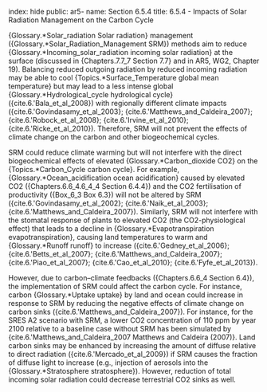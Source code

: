 index: hide
public: ar5-
name: Section 6.5.4
title: 6.5.4 - Impacts of Solar Radiation Management on the Carbon Cycle

{Glossary.*Solar_radiation Solar radiation} management ({Glossary.*Solar_Radiation_Management SRM}) methods aim to reduce {Glossary.*Incoming_solar_radiation incoming solar radiation} at the surface (discussed in {Chapters.7.7_7 Section 7.7} and in AR5, WG2, Chapter 19). Balancing reduced outgoing radiation by reduced incoming radiation may be able to cool {Topics.*Surface_Temperature global mean temperature} but may lead to a less intense global {Glossary.*Hydrological_cycle hydrological cycle} ({cite.6.'Bala_et_al_2008}) with regionally different climate impacts ({cite.6.'Govindasamy_et_al_2003}; {cite.6.'Matthews_and_Caldeira_2007}; {cite.6.'Robock_et_al_2008}; {cite.6.'Irvine_et_al_2010}; {cite.6.'Ricke_et_al_2010}). Therefore, SRM will not prevent the effects of climate change on the carbon and other biogeochemical cycles.

SRM could reduce climate warming but will not interfere with the direct biogeochemical effects of elevated {Glossary.*Carbon_dioxide CO2} on the {Topics.*Carbon_Cycle carbon cycle}. For example, {Glossary.*Ocean_acidification ocean acidification} caused by elevated CO2 ({Chapters.6.6_4.6_4_4 Section 6.4.4}) and the CO2 fertilisation of productivity ({Box_6_3 Box 6.3}) will not be altered by SRM ({cite.6.'Govindasamy_et_al_2002}; {cite.6.'Naik_et_al_2003}; {cite.6.'Matthews_and_Caldeira_2007}). Similarly, SRM will not interfere with the stomatal response of plants to elevated CO2 (the CO2-physiological effect) that leads to a decline in {Glossary.*Evapotranspiration evapotranspiration}, causing land temperatures to warm and {Glossary.*Runoff runoff} to increase ({cite.6.'Gedney_et_al_2006}; {cite.6.'Betts_et_al_2007}; {cite.6.'Matthews_and_Caldeira_2007}; {cite.6.'Piao_et_al_2007}; {cite.6.'Cao_et_al_2010}; {cite.6.'Fyfe_et_al_2013}).

However, due to carbon–climate feedbacks ({Chapters.6.6_4 Section 6.4}), the implementation of SRM could affect the carbon cycle. For instance, carbon {Glossary.*Uptake uptake} by land and ocean could increase in response to SRM by reducing the negative effects of climate change on carbon sinks ({cite.6.'Matthews_and_Caldeira_2007}). For instance, for the SRES A2 scenario with SRM, a lower CO2 concentration of 110 ppm by year 2100 relative to a baseline case without SRM has been simulated by {cite.6.'Matthews_and_Caldeira_2007 Matthews and Caldeira (2007)}. Land carbon sinks may be enhanced by increasing the amount of diffuse relative to direct radiation ({cite.6.'Mercado_et_al_2009}) if SRM causes the fraction of diffuse light to increase (e.g., injection of aerosols into the {Glossary.*Stratosphere stratosphere}). However, reduction of total incoming solar radiation could decrease terrestrial CO2 sinks as well.
